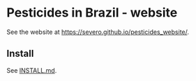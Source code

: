 # Pesticides in Brazil - website

See the website at https://severo.github.io/pesticides_website/.

## Install

See [INSTALL.md](./INSTALL.md).

